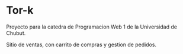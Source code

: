 Tor-k
=====
Proyecto para la catedra de Programacion Web 1 de la Universidad de Chubut.

Sitio de ventas, con carrito de compras y gestion de pedidos.